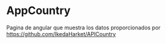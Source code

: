 # AppCountry

Pagina de angular que muestra los datos proporcionados por https://github.com/IkedaHarket/APICountry 
